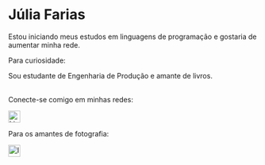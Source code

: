 # Júlia Farias

Estou iniciando meus estudos em linguagens de programação e gostaria de aumentar minha rede.

Para curiosidade: 

Sou estudante de Engenharia de Produção e amante de livros. <br>

<br>Conecte-se comigo em minhas redes:

<a href="https://www.linkedin.com/in/julia28farias/" target="_blank">
  <img src="https://cdn.jsdelivr.net/gh/devicons/devicon/icons/linkedin/linkedin-original.svg" alt="LinkedIn" style="width:24px; height:24px;">
</a>

Para os amantes de fotografia:

<a href="https://www.instagram.com/jjuliafarias/" target="_blank">
  <img src="https://upload.wikimedia.org/wikipedia/commons/a/a5/Instagram_icon.png" alt="Instagram" style="width:24px; height:24px;">
</a>
